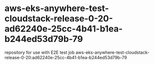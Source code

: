 # aws-eks-anywhere-test-cloudstack-release-0-20-ad62240e-25cc-4b41-b1ea-b244ed53d79b-79
repository for use with E2E test job aws-eks-anywhere-test-cloudstack-release-0-20:ad62240e-25cc-4b41-b1ea-b244ed53d79b-79
